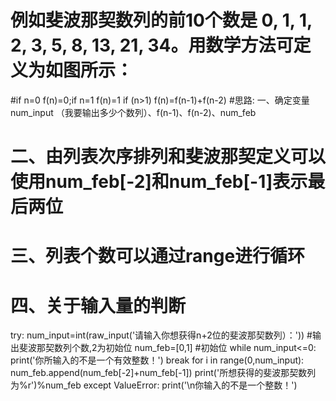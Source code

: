 # 例如斐波那契数列的前10个数是 0, 1, 1, 2, 3, 5, 8, 13, 21, 34。用数学方法可定义为如图所示：
#if n=0 f(n)=0;if n=1 f(n)=1 if (n>1) f(n)=f(n-1)+f(n-2)
#思路: 一、确定变量 num_input （我要输出多少个数列）、f(n-1)、f(n-2)、num_feb
#      二、由列表次序排列和斐波那契定义可以使用num_feb[-2]和num_feb[-1]表示最后两位
#      三、列表个数可以通过range进行循环
#      四、关于输入量的判断
try:
  num_input=int(raw_input('请输入你想获得n+2位的斐波那契数列）：'))  #输出斐波那契数列个数,2为初始位
  num_feb=[0,1]    #初始位
  while num_input<=0:
      print('你所输入的不是一个有效整数！')
      break
  for i in range(0,num_input):
     num_feb.append(num_feb[-2]+num_feb[-1])
     print('所想获得的斐波那契数列为%r')%num_feb
except ValueError:
    print('\n你输入的不是一个整数！')
